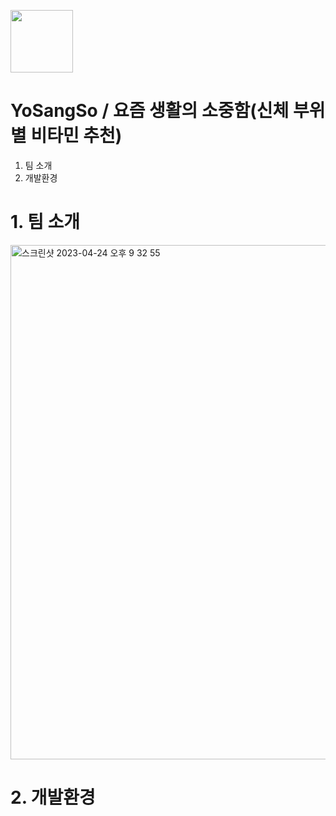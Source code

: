 [<img width="100px" src="https://user-images.githubusercontent.com/84825191/234000186-313e49bf-bfae-472b-b186-97a2ed6af197.png"></img>](https://github.com/deokkeun/YoSangSo-main/tree/develop)
# YoSangSo / 요즘 생활의 소중함(신체 부위별 비타민 추천)


1. 팀 소개
2. 개발환경


# 1. 팀 소개
<img width="823" alt="스크린샷 2023-04-24 오후 9 32 55" src="https://user-images.githubusercontent.com/84825191/233997224-90d751ca-430c-46a2-ae0e-54210b8fff1e.png">


# 2. 개발환경
